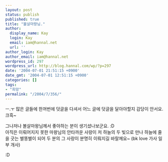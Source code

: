```yaml
---
layout: post
status: publish
published: true
title: "볼살마왕님."
author:
  display_name: Kay
  login: Kay
  email: iam@hannal.net
  url: ''
author_login: Kay
author_email: iam@hannal.net
wordpress_id: 297
wordpress_url: http://blog.hannal.com/wp/?p=297
date: '2004-07-01 21:51:15 +0900'
date_gmt: '2004-07-01 12:51:15 +0900'
categories: []
tags:
- "희망"
permalink: "/2004/7/356/"
---
```

<p>ㅡ.ㅜ 많은 글들에 한꺼번에 덧글을 다셔서 어느 글에 덧글을 달아야할지 감당이 안서요. 크흑~</p>
<p>그나저나 볼살마왕님께서 좋아하는 분이 생기셨나보군요. :D<br />
아직은 이뤄어지지  못한 마왕님의 안타까운 사랑이 저 하늘의 두 빛으로 만나 하늘에 줄을 긋는 별똥별이 되어 두 분의 그 사랑이 분명히 이뤄지길 바랄께요~ (bk love 가사 일부 개사)</p>
<p>:D</p>
